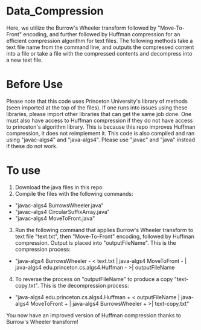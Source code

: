 # Data_Compression
Here, we utilize the Burrow's Wheeler transform followed by "Move-To-Front" encoding, and further followed by Huffman compression for an efficient 
compression algorithm for text files. The following methods take a text file name from the command line, and outputs the compressed content into a file or take a file with the compressed contents and decompress into a new text file.  


# Before Use
Please note that this code uses Princeton University's library of methods (seen imported at the top of the files). If one runs into issues using these libraries, 
please import other libraries that can get the same job done. One must also have access to Huffman compression if they do not have access to princeton's algorithm library. 
This is because this repo improves Huffman compression, it does not reimplement it. This code is also compiled and ran using "javac-algs4" and "java-algs4". Please use "javac" 
and "java" instead if these do not work. 


# To use
1. Download the java files in this repo
2. Compile the files with the following commands:
  - "javac-algs4 BurrowsWheeler.java"
  - "javac-algs4 CircularSuffixArray.java"
  - "javac-algs4 MoveToFront.java"
3. Run the following command that applies Burrow's Wheeler transform to text file "text.txt", then "Move-To-Front" encoding, followed by Huffman compression. Output is placed into "outputFileName". This is the compression process: 
  - "java-algs4 BurrowsWheeler - < text.txt | java-algs4 MoveToFront - | java-algs4 edu.princeton.cs.algs4.Huffman - >| outputFileName
4. To reverse the process on "outputFileName" to produce a copy "text-copy.txt". This is the decompression process:
  - "java-algs4 edu.princeton.cs.algs4.Huffman + < outputFileName | java-algs4 MoveToFront + | java-algs4 BurrowsWheeler + >| text-copy.txt"


You now have an improved version of Huffman compression thanks to Burrow's Wheeler transform!
